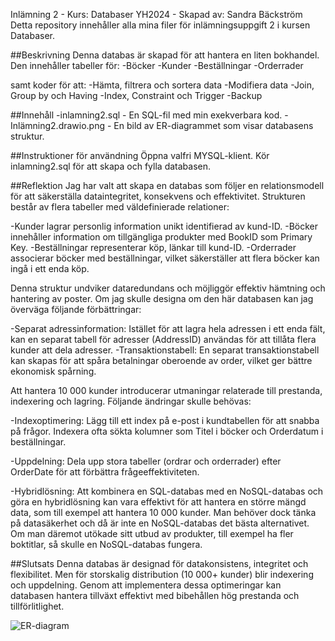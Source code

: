 Inlämning 2 - Kurs: Databaser YH2024 - Skapad av: Sandra Bäckström
Detta repository innehåller alla mina filer för inlämningsuppgift 2 i kursen Databaser.

##Beskrivning
Denna databas är skapad för att hantera en liten bokhandel. Den innehåller tabeller för:
-Böcker
-Kunder
-Beställningar
-Orderrader

samt koder för att:
-Hämta, filtrera och sortera data
-Modifiera data
-Join, Group by och Having
-Index, Constraint och Trigger
-Backup

##Innehåll
-inlamning2.sql - En SQL-fil med min exekverbara kod.
-Inlämning2.drawio.png - En bild av ER-diagrammet som visar databasens struktur.

##Instruktioner för användning
Öppna valfri MYSQL-klient.
Kör inlamning2.sql för att skapa och fylla databasen.

##Reflektion
Jag har valt att skapa en databas som följer en relationsmodell för att säkerställa dataintegritet, konsekvens och effektivitet. Strukturen består av flera tabeller med väldefinierade relationer:

-Kunder lagrar personlig information unikt identifierad av kund-ID.
-Böcker innehåller information om tillgängliga produkter med BookID som Primary Key.
-Beställningar representerar köp, länkar till kund-ID.
-Orderrader associerar böcker med beställningar, vilket säkerställer att flera böcker kan ingå i ett enda köp.

Denna struktur undviker dataredundans och möjliggör effektiv hämtning och hantering av poster.
Om jag skulle designa om den här databasen kan jag överväga följande förbättringar:

-Separat adressinformation: Istället för att lagra hela adressen i ett enda fält, kan en separat tabell för adresser (AddressID) användas för att tillåta flera kunder att dela adresser.
-Transaktionstabell: En separat transaktionstabell kan skapas för att spåra betalningar oberoende av order, vilket ger bättre ekonomisk spårning.

Att hantera 10 000 kunder introducerar utmaningar relaterade till prestanda, indexering och lagring. Följande ändringar skulle behövas:

-Indexoptimering:
Lägg till ett index på e-post i kundtabellen för att snabba på frågor.
Indexera ofta sökta kolumner som Titel i böcker och Orderdatum i beställningar.

-Uppdelning:
Dela upp stora tabeller (ordrar och orderrader) efter OrderDate för att förbättra frågeeffektiviteten.

-Hybridlösning:
Att kombinera en SQL-databas med en NoSQL-databas och göra en hybridlösning kan vara effektivt för att hantera en större mängd data, som till exempel att hantera 10 000 kunder. Man behöver dock tänka på datasäkerhet och då är inte en NoSQL-databas det bästa alternativet. Om man däremot utökade sitt utbud av produkter, till exempel ha fler boktitlar, så skulle en NoSQL-databas fungera. 

##Slutsats
Denna databas är designad för datakonsistens, integritet och flexibilitet. Men för storskalig distribution (10 000+ kunder) blir indexering och uppdelning. Genom att implementera dessa optimeringar kan databasen hantera tillväxt effektivt med bibehållen hög prestanda och tillförlitlighet.


![ER-diagram](images/Inlämning2.drawio.png)
